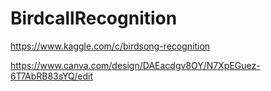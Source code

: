 # BirdcallRecognition
https://www.kaggle.com/c/birdsong-recognition


https://www.canva.com/design/DAEacdgv8OY/N7XpEGuez-6T7AbRB83sYQ/edit
